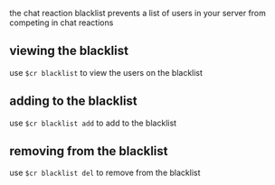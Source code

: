 <script>
  import DocsTemplate from "$lib/components/docs/DocsTemplate.svelte"
</script>

<DocsTemplate title='chat reactions blacklist' />

the chat reaction blacklist prevents a list of users in your server from competing in chat reactions

## viewing the blacklist

use `$cr blacklist` to view the users on the blacklist

## adding to the blacklist

use `$cr blacklist add` to add to the blacklist

## removing from the blacklist

use `$cr blacklist del` to remove from the blacklist
